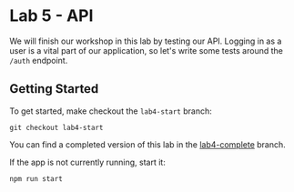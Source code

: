 # Lab 5 - API

We will finish our workshop in this lab by testing our API. Logging in as a user is a vital part of our application, so let's write some tests around the `/auth` endpoint.


## Getting Started

To get started, make checkout the `lab4-start` branch:

```
git checkout lab4-start
```

You can find a completed version of this lab in the [lab4-complete](https://github.com/cypress-io/cypress-heroes-workshop/tree/lab4-complete) branch.

If the app is not currently running, start it:

```bash title='./server'
npm run start
```
